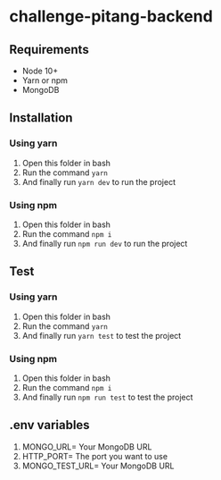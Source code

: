 # challenge-pitang-backend

## Requirements
- Node 10+
- Yarn or npm
- MongoDB


## Installation 
### Using yarn

1. Open this folder in bash
2. Run the command `yarn`
3. And finally run `yarn dev` to run the project

### Using npm

1. Open this folder in bash
2. Run the command `npm i`
3. And finally run `npm run dev` to run the project

## Test
### Using yarn

1. Open this folder in bash
2. Run the command `yarn`
3. And finally run `yarn test` to test the project

### Using npm

1. Open this folder in bash
2. Run the command `npm i`
3. And finally run `npm run test` to test the project

## .env variables

1. MONGO_URL= Your MongoDB URL 
2. HTTP_PORT= The port you want to use
3. MONGO_TEST_URL= Your MongoDB URL
